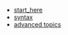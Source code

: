 
- [start_here](./START_HERE/index.md)
- [syntax](./SYNTAX/index.md)
- [advanced topics](./ADVANCED/index.md)
